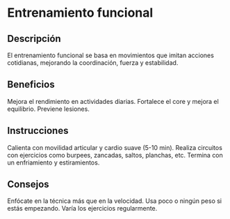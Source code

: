 # Entrenamiento funcional

## Descripción
El entrenamiento funcional se basa en movimientos que imitan acciones cotidianas, mejorando la coordinación, fuerza y estabilidad.

## Beneficios
Mejora el rendimiento en actividades diarias.
Fortalece el core y mejora el equilibrio.
Previene lesiones.

## Instrucciones
Calienta con movilidad articular y cardio suave (5-10 min).
Realiza circuitos con ejercicios como burpees, zancadas, saltos, planchas, etc.
Termina con un enfriamiento y estiramientos.

## Consejos
Enfócate en la técnica más que en la velocidad.
Usa poco o ningún peso si estás empezando.
Varía los ejercicios regularmente.